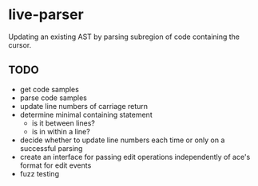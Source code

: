 # live-parser
Updating an existing AST by parsing subregion of code containing the cursor.

## TODO
- get code samples
- parse code samples
- update line numbers of carriage return
- determine minimal containing statement
  - is it between lines?
  - is in within a line?
- decide whether to update line numbers each time or only on a successful 
  parsing
- create an interface for passing edit operations independently of ace's format
  for edit events
- fuzz testing
